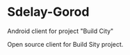 # Sdelay-Gorod
Android client for project "Build City"


Open source client for Build Sity project.
